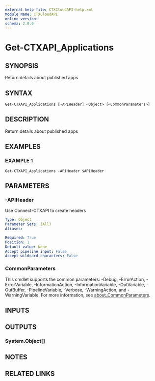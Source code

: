 ```yaml
---
external help file: CTXCloudAPI-help.xml
Module Name: CTXCloudAPI
online version:
schema: 2.0.0
---
```


# Get-CTXAPI_Applications

## SYNOPSIS
Return details about published apps

## SYNTAX

```
Get-CTXAPI_Applications [-APIHeader] <Object> [<CommonParameters>]
```

## DESCRIPTION
Return details about published apps

## EXAMPLES

### EXAMPLE 1
```
Get-CTXAPI_Applications -APIHeader $APIHeader
```

## PARAMETERS

### -APIHeader
Use Connect-CTXAPI to create headers

```yaml
Type: Object
Parameter Sets: (All)
Aliases:

Required: True
Position: 1
Default value: None
Accept pipeline input: False
Accept wildcard characters: False
```

### CommonParameters
This cmdlet supports the common parameters: -Debug, -ErrorAction, -ErrorVariable, -InformationAction, -InformationVariable, -OutVariable, -OutBuffer, -PipelineVariable, -Verbose, -WarningAction, and -WarningVariable. For more information, see [about_CommonParameters](http://go.microsoft.com/fwlink/?LinkID=113216).

## INPUTS

## OUTPUTS

### System.Object[]
## NOTES

## RELATED LINKS
